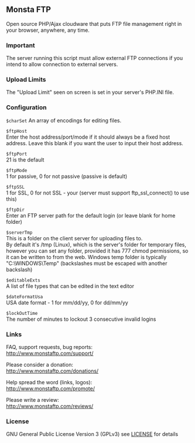 ## Monsta FTP

Open source PHP/Ajax cloudware that puts FTP file management right in your browser, anywhere, any time. 

### Important

The server running this script must allow external FTP connections
if you intend to allow connection to external servers.

### Upload Limits

The "Upload Limit" seen on screen is set in your server's PHP.INI file.

### Configuration

`$charSet`
An array of encodings for editing files.

`$ftpHost`  
Enter the host address/port/mode if it should always be a fixed host address.
Leave this blank if you want the user to input their host address.

`$ftpPort`  
21 is the default

`$ftpMode`  
1 for passive, 0 for not passive (passive is default)

`$ftpSSL`  
 1 for SSL, 0 for not SSL - your (server must support ftp_ssl_connect() to use this)
 
`$ftpDir`  
Enter an FTP server path for the default login (or leave blank for home folder)

`$serverTmp`  
This is a folder on the client server for uploading files to.  
By default it's /tmp (Linux), which is the server's folder for temporary files, however you can 
set any folder, provided it has 777 chmod permissions, so it can be written to from the web.
Windows temp folder is typically "C:\WINDOWS\Temp\" (backslashes must be escaped with another backslash)

`$editableExts`  
A list of file types that can be edited in the text editor

`$dateFormatUsa`  
USA date format - 1 for mm/dd/yy, 0 for dd/mm/yy

`$lockOutTime`  
The number of minutes to lockout 3 consecutive invalid logins

### Links

FAQ, support requests, bug reports:  
http://www.monstaftp.com/support/

Please consider a donation:  
http://www.monstaftp.com/donations/

Help spread the word (links, logos):  
http://www.monstaftp.com/promote/

Please write a review:  
http://www.monstaftp.com/reviews/

### License

GNU General Public License Version 3 (GPLv3) see [LICENSE](LICENSE) for details
